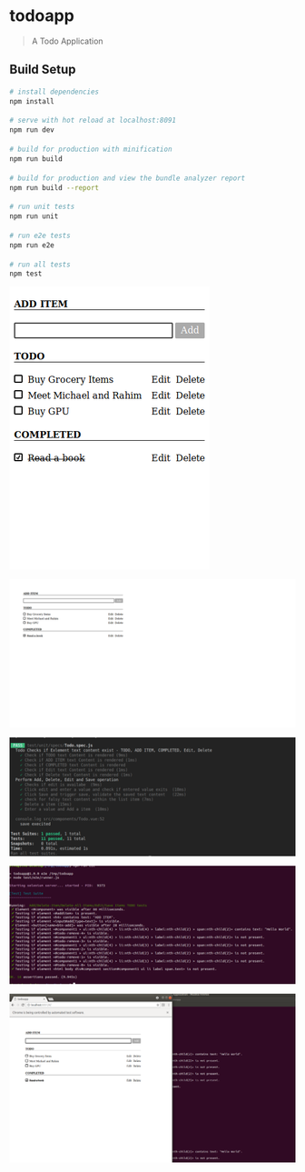 # todoapp

> A Todo Application

## Build Setup

``` bash
# install dependencies
npm install

# serve with hot reload at localhost:8091
npm run dev

# build for production with minification
npm run build

# build for production and view the bundle analyzer report
npm run build --report

# run unit tests
npm run unit

# run e2e tests
npm run e2e

# run all tests
npm test
```

![TodoApp in Mobile](https://raw.githubusercontent.com/byteshiva/todoapp/master/screenshots/screenshot-localhost%208081-2018-06-09-23-32-04.png
)


![TodoApp in Mobile](https://raw.githubusercontent.com/byteshiva/todoapp/master/screenshots/screenshot-localhost%208091-2018-06-09-23-27-42.png
)


![Unit testcases](https://raw.githubusercontent.com/byteshiva/todoapp/master/screenshots/Screenshot%20from%202018-06-14%2023-25-49.png
)

![e2e test results](https://raw.githubusercontent.com/byteshiva/todoapp/master/screenshots/Screenshot%20from%202018-06-15%2008-52-43.png)

![e2e browser based results](https://raw.githubusercontent.com/byteshiva/todoapp/master/screenshots/Screenshot%20from%202018-06-15%2008-55-00.png
)


